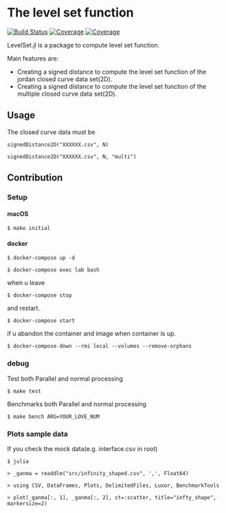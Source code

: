 # The level set function

[![Build Status](https://travis-ci.com/jabelic/LevelSet.jl.svg?branch=main)](https://travis-ci.com/jabelic/LevelSet.jl)
[![Coverage](https://codecov.io/gh/jabelic/LevelSet.jl/branch/main/graph/badge.svg)](https://codecov.io/gh/jabelic/LevelSet.jl)
[![Coverage](https://coveralls.io/repos/github/jabelic/LevelSet.jl/badge.svg?branch=main)](https://coveralls.io/github/jabelic/LevelSet.jl?branch=main)


<!-- TODO: set Package Name : LevelSet.jl-->
<!--  LevelSet.jlはレベルセット関数に関する機能を提供するpackageである -->
LevelSet.jl is a package to compute level set function.

Main features are:

- Creating a signed distance to compute the level set function of the jordan closed curve data set(2D).
- Creating a signed distance to compute the level set function of the multiple closed curve data set(2D).

<!-- レベルセット法のためのレベルセット関数を計算する際に初期値として必要な付合付き距離関数を閉曲線データから提供する。 -->


## Usage

The closed curve data must be 

`signedDistance2D("XXXXXX.csv", N)`

`signedDistance2D("XXXXXX.csv", N, "multi")`


## Contribution

### Setup
#### macOS

`$ make initial`

#### docker

`$ docker-compose up -d`

`$ docker-compose exec lab bash`


when u leave

`$ docker-compose stop`

and restart.

`$ docker-compose start`


if u abandon the container and image when container is up.

`$ docker-compose down --rmi local --volumes --remove-orphans`


### debug


Test both Parallel and normal processing

`$ make test`

Benchmarks both Parallel and normal processing

`$ make bench ARG=YOUR_LOVE_NUM`


### Plots sample data

If you check the mock data(e.g. interface.csv in root)

`$ julia `  

`> _ganma = readdlm("src/infinity_shaped.csv", ',', Float64)`

`> using CSV, DataFrames, Plots, DelimitedFiles, Luxor, BenchmarkTools`  

`> plot(_ganma[:, 1], _ganma[:, 2], st=:scatter, title="infty_shape", markersize=2)`

